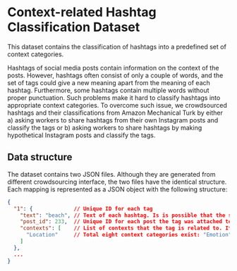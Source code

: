 # Context-related Hashtag Classification Dataset

This dataset contains the classification of hashtags into a predefined set of context categories.

Hashtags of social media posts contain information on the context of the posts. However, hashtags often consist of only a couple of words, and the set of tags could give a new meaning apart from the meaning of each hashtag. Furthermore, some hashtags contain multiple words without proper punctuation. Such problems make it hard to classify hashtags into appropriate context categories. To overcome such issue, we crowdsourced hashtags and their classifications from Amazon Mechanical Turk by either a) asking workers to share hashtags from their own Instagram posts and classify the tags or b) asking workers to share hashtags by making hypothetical Instagram posts and classify the tags.  

## Data structure

The dataset contains two JSON files. Although they are generated from different crowdsourcing interface, the two files have the identical structure.
Each mapping is represented as a JSON object with the following structure:

```json
{
  "1": {             // Unique ID for each tag
    "text": "beach", // Text of each hashtag. Is is possible that the same tag occurs multiple times by different annotators. .
    "post_id": 233,  // Unique ID for each post the tag was attached to. If the post_id is the same, the tags were on the same picture. 
    "contexts": [    // List of contexts that the tag is related to. It could be possible that the annotator associated the same tag into multiple contexts. 
      "Location"     // Total eight context categories exist: "Emotion", "Mood", "Location", "Time", "Object", "Activity", "Event", "Other"
    ]
  },
  ...
}
```
